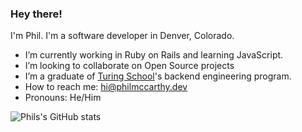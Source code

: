 ### Hey there!

<!--
**philmccarthy/philmccarthy** is a ✨ _special_ ✨ repository because its `README.md` (this file) appears on your GitHub profile.
-->
I'm Phil. I'm a software developer in Denver, Colorado.

- I’m currently working in Ruby on Rails and learning JavaScript.
- I’m looking to collaborate on Open Source projects
- I’m a graduate of [Turing School](https://turing.io/)'s backend engineering program.
- How to reach me: [hi@philmccarthy.dev](mailto:hi@philmccarthy.dev)
- Pronouns: He/Him

![Phils's GitHub stats](https://github-readme-stats.vercel.app/api?username=philmccarthy&show_icons=true&hide=stars&theme=merko)
